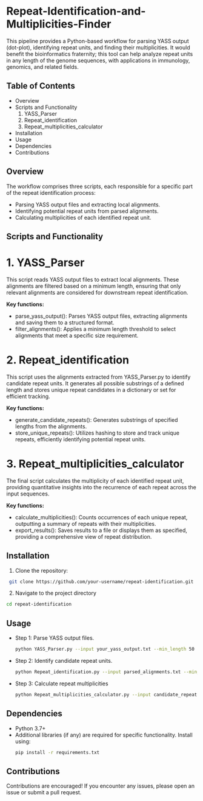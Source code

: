 # Repeat-Identification-and-Multiplicities-Finder
This pipeline provides a Python-based workflow for parsing YASS output (dot-plot), identifying repeat units, and finding their multiplicities. It would benefit the bioinformatics fraternity; this tool can help analyze repeat units in any length of the genome sequences, with applications in immunology, genomics, and related fields.

## Table of Contents

* Overview
* Scripts and Functionality
  1. YASS_Parser
  2. Repeat_identification
  3. Repeat_multiplicities_calculator
* Installation
* Usage
* Dependencies
* Contributions

## Overview
The workflow comprises three scripts, each responsible for a specific part of the repeat identification process:
- Parsing YASS output files and extracting local alignments.
- Identifying potential repeat units from parsed alignments.
- Calculating multiplicities of each identified repeat unit.

## Scripts and Functionality
# 1. YASS_Parser
This script reads YASS output files to extract local alignments. These alignments are filtered based on a minimum length, ensuring that only relevant alignments are considered for downstream repeat identification.

**Key functions:**
- parse_yass_output(): Parses YASS output files, extracting alignments and saving them to a structured format.
- filter_alignments(): Applies a minimum length threshold to select alignments that meet a specific size requirement.

# 2. Repeat_identification
This script uses the alignments extracted from YASS_Parser.py to identify candidate repeat units. It generates all possible substrings of a defined length and stores unique repeat candidates in a dictionary or set for efficient tracking.

**Key functions:**
- generate_candidate_repeats(): Generates substrings of specified lengths from the alignments.
- store_unique_repeats(): Utilizes hashing to store and track unique repeats, efficiently identifying potential repeat units.

# 3. Repeat_multiplicities_calculator
The final script calculates the multiplicity of each identified repeat unit, providing quantitative insights into the recurrence of each repeat across the input sequences.

**Key functions:**
- calculate_multiplicities(): Counts occurrences of each unique repeat, outputting a summary of repeats with their multiplicities.
- export_results(): Saves results to a file or displays them as specified, providing a comprehensive view of repeat distribution.

## Installation
1.  Clone the repository:
   ``` bash
    git clone https://github.com/your-username/repeat-identification.git
   ```
2.  Navigate to the project directory
   ```bash
   cd repeat-identification
  ```

## Usage
- Step 1: Parse YASS output files.
  ```bash
  python YASS_Parser.py --input your_yass_output.txt --min_length 50
  ```
- Step 2: Identify candidate repeat units.
  ```bash
  python Repeat_identification.py --input parsed_alignments.txt --min_length 50
  ```
- Step 3: Calculate repeat multiplicities
  ```bash
  python Repeat_multiplicities_calculator.py --input candidate_repeats.txt --output repeat_multiplicities.txt
  ```

## Dependencies
- Python 3.7+
- Additional libraries (if any) are required for specific functionality. Install using:
  ```bash
  pip install -r requirements.txt
  ```

## Contributions
Contributions are encouraged! If you encounter any issues, please open an issue or submit a pull request.

